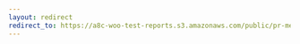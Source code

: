 ```yaml
---
layout: redirect
redirect_to: https://a8c-woo-test-reports.s3.amazonaws.com/public/pr-merge/42952/e2e/index.html
---
```

